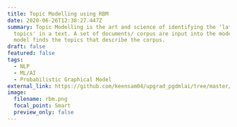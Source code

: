 ```yaml
---
title: Topic Modelling using RBM
date: 2020-06-26T12:38:27.447Z
summary: Topic Modelling is the art and science of identifying the 'latent
  topics' in a text. A set of documents/ corpus are input into the model and the
  model finds the topics that describe the corpus.
draft: false
featured: false
tags:
  - NLP
  - ML/AI
  - Probabilistic Graphical Model
external_link: https://github.com/keensam04/upgrad_pgdmlai/tree/master/TopicModelling_RBM
image:
  filename: rbm.png
  focal_point: Smart
  preview_only: false
---
```

